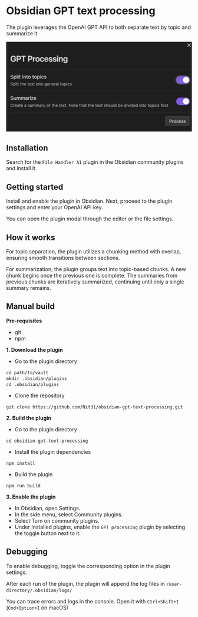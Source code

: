 # Obsidian GPT text processing

The plugin leverages the OpenAI GPT API to both separate text by topic and summarize it.

![preview](preview.jpg)


## Installation

Search for the `File Handler AI` plugin in the Obsidian community plugins and install it.

## Getting started

Install and enable the plugin in Obsidian. Next, proceed to the plugin settings and enter your OpenAI API key.

You can open the plugin modal through the editor or the file settings.

## How it works

For topic separation, the plugin utilizes a chunking method with overlap, ensuring smooth transitions between sections.

For summarization, the plugin groups text into topic-based chunks. A new chunk begins once the previous one is complete.
The summaries from previous chunks are iteratively summarized, continuing until only a single summary remains.

## Manual build

**Pre-requisites**
- git
- npm

**1. Download the plugin**

- Go to the plugin directory
```
cd path/to/vault
mkdir .obsidian/plugins
cd .obsidian/plugins
```

- Clone the repository
```
git clone https://github.com/Nit31/obsidian-gpt-text-processing.git
```

**2. Build the plugin**
- Go to the plugin directory
```
cd obsidian-gpt-text-processing
```

- Install the plugin dependencies
```
npm install
```

- Build the plugin
```
npm run build
```

**3. Enable the plugin**


- In Obsidian, open Settings.
- In the side menu, select Community plugins.
- Select Turn on community plugins.
- Under Installed plugins, enable the `GPT processing` plugin by selecting the toggle button next to it.

## Debugging

To enable debugging, toggle the corresponding option in the plugin settings.

After each run of the plugin, the plugin will append the log files in `/user-directory/.obsidian/logs/`

You can trace errors and logs in the console. Open it with `Ctrl+Shift+I` (`Cmd+Option+I` on macOS)
